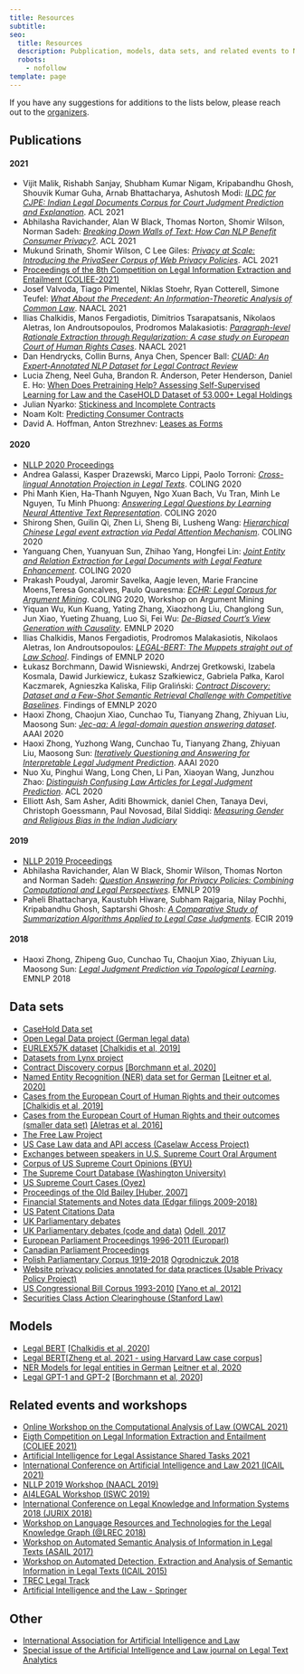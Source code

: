 ```yaml
---
title: Resources
subtitle: 
seo:
  title: Resources
  description: Pubplication, models, data sets, and related events to NLLP 2021
  robots: 
    - nofollow
template: page
---
```


If you have any suggestions for additions to the lists below, please reach out to the [organizers](mailto:nllp.chairs@gmail.com).

## Publications

#### 2021

- Vijit Malik, Rishabh Sanjay, Shubham Kumar Nigam, Kripabandhu Ghosh, Shouvik Kumar Guha, Arnab Bhattacharya, Ashutosh Modi: [*ILDC for CJPE: Indian Legal Documents Corpus for Court Judgment Prediction and Explanation*](https://arxiv.org/pdf/2105.13562.pdf). ACL 2021
- Abhilasha Ravichander, Alan W Black, Thomas Norton, Shomir Wilson, Norman Sadeh: [*Breaking Down Walls of Text: How Can NLP Benefit Consumer Privacy?*](https://usableprivacy.org/static/files/ravichander_acl_2021.pdf). ACL 2021
- Mukund Srinath, Shomir Wilson, C Lee Giles: [*Privacy at Scale: Introducing the PrivaSeer Corpus of Web Privacy Policies*](https://arxiv.org/pdf/2004.11131.pdf). ACL 2021
- [Proceedings of the 8th Competition on Legal Information Extraction and Entailment (COLIEE-2021)](https://sites.ualberta.ca/~rabelo/COLIEE2021/#2021-proc)
- Josef Valvoda, Tiago Pimentel, Niklas Stoehr, Ryan Cotterell, Simone Teufel: [*What About the Precedent: An Information-Theoretic Analysis of Common Law*](https://www.aclweb.org/anthology/2021.naacl-main.181.pdf). NAACL 2021
- Ilias Chalkidis, Manos Fergadiotis, Dimitrios Tsarapatsanis, Nikolaos Aletras, Ion Androutsopoulos, Prodromos Malakasiotis: [*Paragraph-level Rationale Extraction through Regularization: A case study on European Court of Human Rights Cases*](https://www.aclweb.org/anthology/2021.naacl-main.22.pdf). NAACL 2021
- Dan Hendrycks, Collin Burns, Anya Chen, Spencer Ball: [*CUAD: An Expert-Annotated NLP Dataset for Legal Contract Review*](https://arxiv.org/pdf/2103.06268.pdf)
- Lucia Zheng, Neel Guha, Brandon R. Anderson, Peter Henderson, Daniel E. Ho: [When Does Pretraining Help? Assessing Self-Supervised Learning for Law and the CaseHOLD Dataset of 53,000+ Legal Holdings](https://arxiv.org/pdf/2104.08671.pdf)
- Julian Nyarko: [Stickiness and Incomplete Contracts](https://lawreview.uchicago.edu/sites/lawreview.uchicago.edu/files/Nyarko_IncompleteContracts_88UCLR1.pdf)
- Noam Kolt: [Predicting Consumer Contracts](https://papers.ssrn.com/sol3/papers.cfm?abstract_id=3844988)
- David A. Hoffman, Anton Strezhnev: [Leases as Forms](https://papers.ssrn.com/sol3/papers.cfm?abstract_id=3786326)

#### 2020

- [NLLP 2020 Proceedings](http://ceur-ws.org/Vol-2645/)
- Andrea Galassi, Kasper Drazewski, Marco Lippi, Paolo Torroni: [*Cross-lingual Annotation Projection in Legal Texts*](https://www.aclweb.org/anthology/2020.coling-main.79.pdf). COLING 2020
- Phi Manh Kien, Ha-Thanh Nguyen, Ngo Xuan Bach, Vu Tran, Minh Le Nguyen, Tu Minh Phuong: [*Answering Legal Questions by Learning Neural Attentive Text Representation*](https://www.aclweb.org/anthology/2020.coling-main.86.pdf). COLING 2020
- Shirong Shen, Guilin Qi, Zhen Li, Sheng Bi, Lusheng Wang: [*Hierarchical Chinese Legal event extraction via Pedal Attention Mechanism*](https://www.aclweb.org/anthology/2020.coling-main.9.pdf). COLING 2020
- Yanguang Chen, Yuanyuan Sun, Zhihao Yang, Hongfei Lin: [*Joint Entity and Relation Extraction for Legal Documents with Legal Feature Enhancement*](https://www.aclweb.org/anthology/2020.coling-main.137.pdf). COLING 2020
- Prakash Poudyal, Jaromir Savelka, Aagje Ieven, Marie Francine Moens,Teresa Goncalves, Paulo Quaresma: [*ECHR: Legal Corpus for Argument Mining*](https://www.aclweb.org/anthology/2020.argmining-1.8.pdf). COLING 2020, Workshop on Argument Mining
- Yiquan Wu, Kun Kuang, Yating Zhang, Xiaozhong Liu, Changlong Sun, Jun Xiao, Yueting Zhuang, Luo Si, Fei Wu: [*De-Biased Court’s View Generation with Causality*](https://www.aclweb.org/anthology/2020.emnlp-main.56.pdf). EMNLP 2020
- Ilias Chalkidis, Manos Fergadiotis, Prodromos Malakasiotis, Nikolaos Aletras, Ion Androutsopoulos: [*LEGAL-BERT: The Muppets straight out of Law School*](https://arxiv.org/pdf/2010.02559.pdf). Findings of EMNLP 2020
- Łukasz Borchmann, Dawid Wisniewski, Andrzej Gretkowski, Izabela Kosmala, Dawid Jurkiewicz, Łukasz Szałkiewicz, Gabriela Pałka, Karol Kaczmarek, Agnieszka Kaliska, Filip Graliński: [*Contract Discovery: Dataset and a Few-Shot Semantic Retrieval Challenge with Competitive Baselines*](https://arxiv.org/pdf/1911.03911.pdf). Findings of EMNLP 2020
- Haoxi Zhong, Chaojun Xiao, Cunchao Tu, Tianyang Zhang, Zhiyuan Liu, Maosong Sun: [*Jec-qa: A legal-domain question answering dataset*](https://arxiv.org/pdf/1911.12011.pdf). AAAI 2020
- Haoxi Zhong, Yuzhong Wang, Cunchao Tu, Tianyang Zhang, Zhiyuan Liu, Maosong Sun: [*Iteratively Questioning and Answering for Interpretable Legal Judgment Prediction*](https://www.researchgate.net/publication/341875048_Iteratively_Questioning_and_Answering_for_Interpretable_Legal_Judgment_Prediction). AAAI 2020
- Nuo Xu, Pinghui Wang, Long Chen, Li Pan, Xiaoyan Wang, Junzhou Zhao: [*Distinguish Confusing Law Articles for Legal Judgment Prediction*](https://arxiv.org/pdf/2004.02557.pdf). ACL 2020
-  Elliott Ash, Sam Asher, Aditi Bhowmick, daniel Chen, Tanaya Devi, Christoph Goessmann, Paul Novosad, Bilal Siddiqi: [*Measuring Gender and Religious Bias in the Indian Judiciary*](https://shrug-assets-ddl.s3.amazonaws.com/static/main/assets/other/India_Courts_In_Group_Bias.pdf)

#### 2019

- [NLLP 2019 Proceedings](http://ceur-ws.org/Vol-2645/)
- Abhilasha Ravichander, Alan W Black, Shomir Wilson, Thomas Norton and Norman Sadeh: [*Question Answering for Privacy Policies: Combining Computational and Legal Perspectives*](https://www.aclweb.org/anthology/D19-1500.pdf). EMNLP 2019
- Paheli Bhattacharya, Kaustubh Hiware, Subham Rajgaria, Nilay Pochhi, Kripabandhu Ghosh, Saptarshi Ghosh: [*A Comparative Study of Summarization Algorithms Applied to Legal Case Judgments*](https://www.researchgate.net/publication/332256965_A_Comparative_Study_of_Summarization_Algorithms_Applied_to_Legal_Case_Judgments). ECIR 2019

#### 2018

- Haoxi Zhong, Zhipeng Guo, Cunchao Tu, Chaojun Xiao, Zhiyuan Liu, Maosong Sun: [*Legal Judgment Prediction via Topological Learning*](https://www.aclweb.org/anthology/D18-1390/). EMNLP 2018

## Data sets

- [CaseHold Data set](https://github.com/reglab/casehold)
- [Open Legal Data project (German legal data)](http://openlegaldata.io/)
- [EURLEX57K dataset](http://nlp.cs.aueb.gr/software_and_datasets/EURLEX57K/index.html) [[Chalkidis et al, 2019]](https://www.aclweb.org/anthology/W19-2209/) 
- [Datasets from Lynx project](http://data.lynx-project.eu/dataset)
- [Contract Discovery corpus](https://github.com/applicaai/contract-discovery) [[Borchmann et al, 2020]](https://www.aclweb.org/anthology/2020.findings-emnlp.380.pdf)
- [Named Entity Recognition (NER) data set for German](https://github.com/elenanereiss/Legal-Entity-Recognition) [[Leitner et al, 2020]](https://www.aclweb.org/anthology/2020.lrec-1.551.pdf)
- [Cases from the European Court of Human Rights and their outcomes](https://archive.org/details/ECHR-ACL2019) [[Chalkidis et al, 2019]](https://www.aclweb.org/anthology/P19-1424/)
- [Cases from the European Court of Human Rights and their outcomes (smaller data set)](https://figshare.com/articles/dataset/echr_dataset_zip/3145240/2) [[Aletras et al, 2016]](https://peerj.com/articles/cs-93/) 
- [The Free Law Project](https://free.law)
- [US Case Law data and API access (Caselaw Access Project)](https://case.law)
- [Exchanges between speakers in U.S. Supreme Court Oral Argument](https://github.com/hlepp/pardontheinterruption)
- [Corpus of US Supreme Court Opinions (BYU)](https://www.english-corpora.org)
- [The Supreme Court Database (Washington University)](http://scdb.wustl.edu)
- [US Supreme Court Cases (Oyez)](https://www.oyez.org/cases/2018)
- [Proceedings of the Old Bailey [Huber, 2007]](https://www.nber.org/research/data/us-patents)
- [Financial Statements and Notes data (Edgar filings 2009-2018)](https://www.sec.gov/dera/data/financial-statement-and-notes-data-set.html)
- [US Patent Citations Data](https://www.nber.org/research/data/us-patents)
- [UK Parliamentary debates](https://hansard.parliament.uk)
- [UK Parliamentary debates (code and data)](https://github.com/evanodell/hansard-data) [Odell, 2017](https://evanodell.com/projects/datasets/hansard-data/)
- [European Parliament Proceedings 1996-2011 (Europarl)](http://www.statmt.org/europarl/)
- [Canadian Parliament Proceedings](https://www.isi.edu/research_groups/nlg/home)
- [Polish Parliamentary Corpus 1919-2018](http://clip.ipipan.waw.pl/PPC) [Ogrodniczuk 2018](http://lrec-conf.org/workshops/lrec2018/W2/pdf/11_W2.pdf)
- [Website privacy policies annotated for data practices (Usable Privacy Policy Project)](https://www.usableprivacy.org/activities)
- [US Congressional Bill Corpus 1993-2010](http://www.cs.cmu.edu/~ark/bills/) [[Yano et al, 2012]](http://www.cs.cmu.edu/~nasmith/papers/yano+smith+wilkerson.naacl12.pdf)
- [Securities Class Action Clearinghouse (Stanford Law)](https://securities.stanford.edu)

## Models

- [Legal BERT](https://huggingface.co/nlpaueb/legal-bert-base-uncased) [[Chalkidis et al, 2020]](https://www.aclweb.org/anthology/2020.findings-emnlp.261/)
- [Legal BERT](https://github.com/reglab/casehold)[[Zheng et al, 2021 - using Harvard Law case corpus]](https://arxiv.org/pdf/2104.08671.pdf)
- [NER Models for legal entities in German](https://github.com/elenanereiss/Legal-Entity-Recognition) [Leitner et al, 2020](https://www.aclweb.org/anthology/2020.lrec-1.551.pdf)
- [Legal GPT-1 and GPT-2](https://github.com/applicaai/contract-discovery) [[Borchmann et al, 2020]](https://www.aclweb.org/anthology/2020.findings-emnlp.380.pdf)

## Related events and workshops

- [Online Workshop on the Computational Analysis of Law (OWCAL 2021)](https://www.law.virginia.edu/academics/program/owcal-conference-2021)
- [Eigth Competition on Legal Information Extraction and Entailment (COLIEE 2021)](https://sites.ualberta.ca/~rabelo/COLIEE2021/)
- [Artificial Intelligence for Legal Assistance Shared Tasks 2021](https://sites.google.com/view/aila-2021/)
- [International Conference on Artificial Intelligence and Law 2021 (ICAIL 2021)](https://icail.lawgorithm.com.br/)
- [NLLP 2019 Workshop (NAACL 2019)](https://sites.google.com/view/nllp/nllp-2019?authuser=0)
- [AI4LEGAL Workshop (ISWC 2019)](http://kr.di.uoa.gr/#iswc19-workshop)
- [International Conference on Legal Knowledge and Information Systems 2018 (JURIX 2018)](https://jurix2018.ai.rug.nl/index.html#home)
- [Workshop on Language Resources and Technologies for the Legal Knowledge Graph (@LREC 2018)](http://legalkg2018.lynx-project.eu)
- [Workshop on Automated Semantic Analysis of Information in Legal Texts (ASAIL 2017)](http://www.andrew.cmu.edu/user/mgrabmai/asail2017/)
- [Workshop on Automated Detection, Extraction and Analysis of Semantic Information in Legal Texts (ICAIL 2015)](https://www.lrdc.pitt.edu/ashley/icail2015nlp/)
- [TREC Legal Track](https://trec-legal.umiacs.umd.edu)
- [Artificial Intelligence and the Law - Springer](https://www.springer.com/journal/10506)

## Other

- [International Association for Artificial Intelligence and Law](http://www.iaail.org/)
- [Special issue of the Artificial Intelligence and Law journal on Legal Text Analytics](https://link.springer.com/journal/10506/26/2/page/1)
